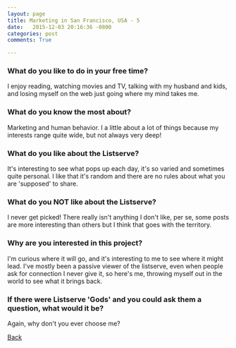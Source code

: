 ```yaml
---
layout: page
title: Marketing in San Francisco, USA - 5
date:   2015-12-03 20:16:36 -0800
categories: post
comments: True

---
```


### What do you like to do in your free time?
<p>I enjoy reading, watching movies and TV, talking with my husband and kids, and losing myself on the web just going where my mind takes me.</p>

### What do you know the most about?
<p>Marketing and human behavior.  I a little about a lot of things because my interests range quite wide, but not always very deep!</p>

### What do you like about the Listserve?
<p>It's interesting to see what pops up each day, it's so varied and sometimes quite personal.  I like that it's random and there are no rules about what you are 'supposed' to share.  </p>

### What do you NOT like about the Listserve?
<p>I never get picked!  There really isn't anything I don't like, per se, some posts are more interesting than others but I think that goes with the territory.</p>

### Why are you interested in this project?
<p>I'm curious where it will go, and it's interesting to me to see where it might lead.  I've mostly been a passive viewer of the listserve, even when people ask for connection I never give it, so here's me, throwing myself out in the world to see what it brings back.</p>

### If there were Listserve 'Gods' and you could ask them a question, what would it be?
<p>Again, why don't you ever choose me?</p>

[Back][1]

[1]: /home/responders/all